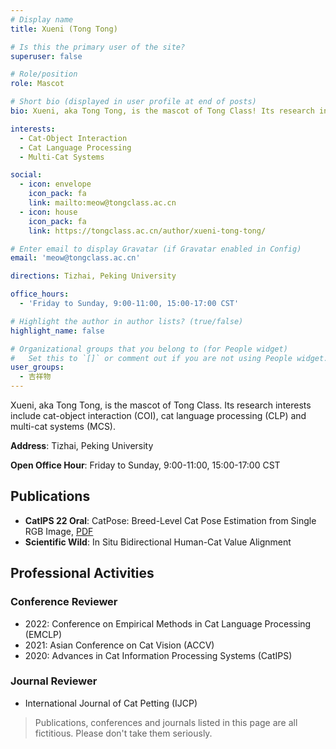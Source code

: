 ```yaml
---
# Display name
title: Xueni (Tong Tong)

# Is this the primary user of the site?
superuser: false

# Role/position
role: Mascot

# Short bio (displayed in user profile at end of posts)
bio: Xueni, aka Tong Tong, is the mascot of Tong Class! Its research interests include cat-object interaction (COI), cat language processing (CLP) and multi-cat systems (MCS).

interests:
  - Cat-Object Interaction
  - Cat Language Processing
  - Multi-Cat Systems

social:
  - icon: envelope
    icon_pack: fa
    link: mailto:meow@tongclass.ac.cn
  - icon: house
    icon_pack: fa
    link: https://tongclass.ac.cn/author/xueni-tong-tong/

# Enter email to display Gravatar (if Gravatar enabled in Config)
email: 'meow@tongclass.ac.cn'

directions: Tizhai, Peking University

office_hours:
  - 'Friday to Sunday, 9:00-11:00, 15:00-17:00 CST'

# Highlight the author in author lists? (true/false)
highlight_name: false

# Organizational groups that you belong to (for People widget)
#   Set this to `[]` or comment out if you are not using People widget.
user_groups:
  - 吉祥物
---
```


Xueni, aka Tong Tong, is the mascot of Tong Class. Its research interests include cat-object interaction (COI), cat language processing (CLP) and multi-cat systems (MCS).

**Address**: Tizhai, Peking University

**Open Office Hour**: Friday to Sunday, 9:00-11:00, 15:00-17:00 CST

## Publications

- **CatIPS 22 Oral**: CatPose: Breed-Level Cat Pose Estimation from Single RGB Image, [PDF](http://assets.tongclass.ac.cn/posts/2022/10-15/tong-cat/xueni2022catpose.pdf)
- **Scientific Wild**: In Situ Bidirectional Human-Cat Value Alignment 

## Professional Activities

### Conference Reviewer

- 2022: Conference on Empirical Methods in Cat Language Processing (EMCLP)
- 2021: Asian Conference on Cat Vision (ACCV)
- 2020: Advances in Cat Information Processing Systems (CatIPS)

### Journal Reviewer

- International Journal of Cat Petting (IJCP)

> Publications, conferences and journals listed in this page are all fictitious. Please don't take them seriously.
